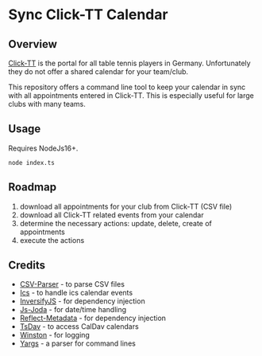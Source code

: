 # Sync Click-TT Calendar

## Overview
[Click-TT](https://www.click-tt.de) is the portal for all table tennis players in Germany. Unfortunately
they do not offer a shared calendar for your team/club.

This repository offers a command line tool to keep your calendar in sync with all appointments entered
in Click-TT. This is especially useful for large clubs with many teams.

## Usage
Requires NodeJs16+.

```
node index.ts
```

## Roadmap
1. download all appointments for your club from Click-TT (CSV file)
2. download all Click-TT related events from your calendar
3. determine the necessary actions: update, delete, create of appointments
4. execute the actions

## Credits
- [CSV-Parser](https://github.com/mafintosh/csv-parser) - to parse CSV files
- [Ics](https://github.com/adamgibbons/ics) - to handle ics calendar events
- [InversifyJS](https://github.com/inversify/InversifyJS) - for dependency injection
- [Js-Joda](https://github.com/js-joda/js-joda) - for date/time handling
- [Reflect-Metadata](https://github.com/rbuckton/reflect-metadata) - for dependency injection
- [TsDav](https://github.com/natelindev/tsdav) - to access CalDav calendars
- [Winston](https://github.com/winstonjs/winston) - for logging
- [Yargs](https://github.com/yargs/yargs) - a parser for command lines